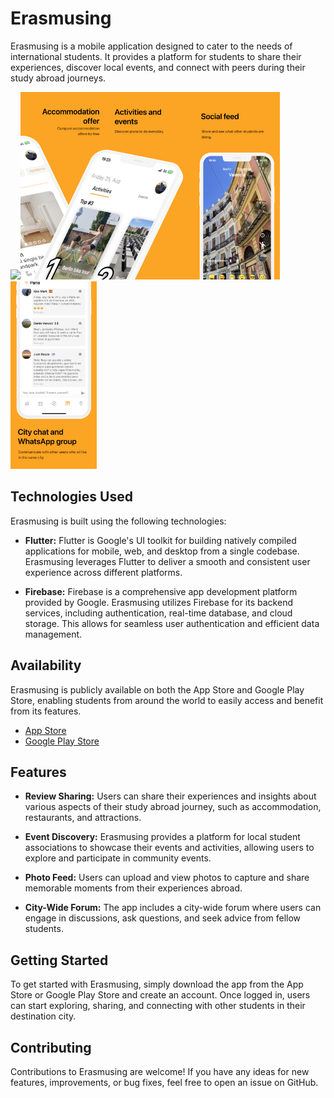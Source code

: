 # Erasmusing

Erasmusing is a mobile application designed to cater to the needs of international students. It provides a platform for students to share their experiences, discover local events, and connect with peers during their study abroad journeys.

<img src="img/1.png" height="300em" /><img src="img/2.png" height="300em" /><img src="img/3.png" height="300em" /><img src="img/4.png" height="300em" /><img src="img/5.png" height="300em" />


## Technologies Used

Erasmusing is built using the following technologies:

- **Flutter:** Flutter is Google's UI toolkit for building natively compiled applications for mobile, web, and desktop from a single codebase. Erasmusing leverages Flutter to deliver a smooth and consistent user experience across different platforms.

- **Firebase:** Firebase is a comprehensive app development platform provided by Google. Erasmusing utilizes Firebase for its backend services, including authentication, real-time database, and cloud storage. This allows for seamless user authentication and efficient data management.

## Availability

Erasmusing is publicly available on both the App Store and Google Play Store, enabling students from around the world to easily access and benefit from its features.

- [App Store](https://apps.apple.com/es/app/erasmusing/id1660829461)
- [Google Play Store](https://play.google.com/store/apps/details?id=com.erasmusing_code.erasmusing&hl=es_AR&pli=1)

## Features

- **Review Sharing:** Users can share their experiences and insights about various aspects of their study abroad journey, such as accommodation, restaurants, and attractions.

- **Event Discovery:** Erasmusing provides a platform for local student associations to showcase their events and activities, allowing users to explore and participate in community events.

- **Photo Feed:** Users can upload and view photos to capture and share memorable moments from their experiences abroad.

- **City-Wide Forum:** The app includes a city-wide forum where users can engage in discussions, ask questions, and seek advice from fellow students.


## Getting Started

To get started with Erasmusing, simply download the app from the App Store or Google Play Store and create an account. Once logged in, users can start exploring, sharing, and connecting with other students in their destination city.

## Contributing

Contributions to Erasmusing are welcome! If you have any ideas for new features, improvements, or bug fixes, feel free to open an issue on GitHub.

